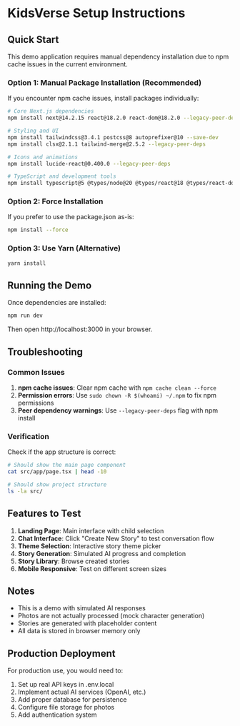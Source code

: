 # KidsVerse Setup Instructions

## Quick Start

This demo application requires manual dependency installation due to npm cache issues in the current environment.

### Option 1: Manual Package Installation (Recommended)

If you encounter npm cache issues, install packages individually:

```bash
# Core Next.js dependencies
npm install next@14.2.15 react@18.2.0 react-dom@18.2.0 --legacy-peer-deps

# Styling and UI
npm install tailwindcss@3.4.1 postcss@8 autoprefixer@10 --save-dev
npm install clsx@2.1.1 tailwind-merge@2.5.2 --legacy-peer-deps

# Icons and animations
npm install lucide-react@0.400.0 --legacy-peer-deps

# TypeScript and development tools
npm install typescript@5 @types/node@20 @types/react@18 @types/react-dom@18 eslint@8 eslint-config-next@14.2.15 --save-dev
```

### Option 2: Force Installation

If you prefer to use the package.json as-is:

```bash
npm install --force
```

### Option 3: Use Yarn (Alternative)

```bash
yarn install
```

## Running the Demo

Once dependencies are installed:

```bash
npm run dev
```

Then open http://localhost:3000 in your browser.

## Troubleshooting

### Common Issues

1. **npm cache issues**: Clear npm cache with `npm cache clean --force`
2. **Permission errors**: Use `sudo chown -R $(whoami) ~/.npm` to fix npm permissions
3. **Peer dependency warnings**: Use `--legacy-peer-deps` flag with npm install

### Verification

Check if the app structure is correct:
```bash
# Should show the main page component
cat src/app/page.tsx | head -10

# Should show project structure
ls -la src/
```

## Features to Test

1. **Landing Page**: Main interface with child selection
2. **Chat Interface**: Click "Create New Story" to test conversation flow
3. **Theme Selection**: Interactive story theme picker
4. **Story Generation**: Simulated AI progress and completion
5. **Story Library**: Browse created stories
6. **Mobile Responsive**: Test on different screen sizes

## Notes

- This is a demo with simulated AI responses
- Photos are not actually processed (mock character generation)
- Stories are generated with placeholder content
- All data is stored in browser memory only

## Production Deployment

For production use, you would need to:
1. Set up real API keys in .env.local
2. Implement actual AI services (OpenAI, etc.)
3. Add proper database for persistence
4. Configure file storage for photos
5. Add authentication system